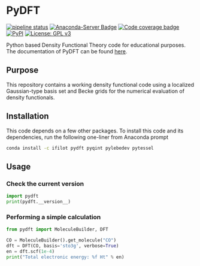 # PyDFT

[![pipeline status](https://gitlab.tue.nl/ifilot/pydft/badges/master/pipeline.svg)](https://gitlab.tue.nl/ifilot/pydft/-/commits/master)
[![Anaconda-Server Badge](https://anaconda.org/ifilot/pydft/badges/version.svg)](https://anaconda.org/ifilot/pydft)
[![Code coverage badge](https://gitlab.tue.nl/ifilot/pydft/badges/master/coverage.svg)](https://gitlab.tue.nl/ifilot/pydft/-/commits/master)
[![PyPI](https://img.shields.io/pypi/v/pydft?color=green)](https://pypi.org/project/pytessel/)
[![License: GPL v3](https://img.shields.io/badge/License-GPLv3-blue.svg)](https://www.gnu.org/licenses/gpl-3.0)

Python based Density Functional Theory code for educational purposes. The documentation
of PyDFT can be found [here](https://ifilot.pages.tue.nl/pydft/).

## Purpose

This repository contains a working density functional code using a localized
Gaussian-type basis set and Becke grids for the numerical evaluation
of density functionals.

## Installation

This code depends on a few other packages. To install this code and its
dependencies, run the following one-liner from Anaconda prompt

```bash
conda install -c ifilot pydft pyqint pylebedev pytessel
```

## Usage

### Check the current version

```python
import pydft
print(pydft.__version__)
```

### Performing a simple calculation

```python
from pydft import MoleculeBuilder, DFT

CO = MoleculeBuilder().get_molecule("CO")
dft = DFT(CO, basis='sto3g', verbose=True)
en = dft.scf(1e-4)
print("Total electronic energy: %f Ht" % en)
```